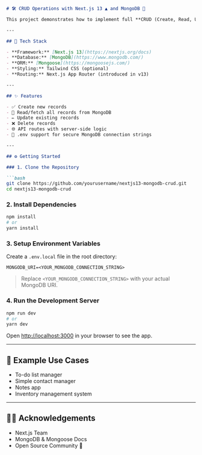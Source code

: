 ````markdown
# 🛠️ CRUD Operations with Next.js 13 ▲ and MongoDB 🍃

This project demonstrates how to implement full **CRUD (Create, Read, Update, Delete)** functionality using **Next.js 13 (App Router)** and **MongoDB**.

---

## 🚀 Tech Stack

- **Framework:** [Next.js 13](https://nextjs.org/docs)
- **Database:** [MongoDB](https://www.mongodb.com/)
- **ORM:** [Mongoose](https://mongoosejs.com/)
- **Styling:** Tailwind CSS (optional)
- **Routing:** Next.js App Router (introduced in v13)

---

## ✨ Features

- ✅ Create new records
- 📖 Read/fetch all records from MongoDB
- ✏️ Update existing records
- ❌ Delete records
- 🌐 API routes with server-side logic
- 🔐 .env support for secure MongoDB connection strings

---

## ⚙️ Getting Started

### 1. Clone the Repository

```bash
git clone https://github.com/yourusername/nextjs13-mongodb-crud.git
cd nextjs13-mongodb-crud
````

### 2. Install Dependencies

```bash
npm install
# or
yarn install
```

### 3. Setup Environment Variables

Create a `.env.local` file in the root directory:

```env
MONGODB_URI=<YOUR_MONGODB_CONNECTION_STRING>
```

> Replace `<YOUR_MONGODB_CONNECTION_STRING>` with your actual MongoDB URI.

### 4. Run the Development Server

```bash
npm run dev
# or
yarn dev
```

Open [http://localhost:3000](http://localhost:3000) in your browser to see the app.

---

## 🧪 Example Use Cases

* To-do list manager
* Simple contact manager
* Notes app
* Inventory management system

---

## 🙋‍♂️ Acknowledgements

* Next.js Team
* MongoDB & Mongoose Docs
* Open Source Community 💙
